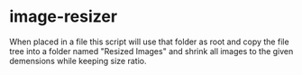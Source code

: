 # image-resizer

<p> When placed in a file this script will use that folder as root and copy the file tree into a folder named "Resized Images" and 
shrink all images to the given demensions while keeping size ratio.</p>
